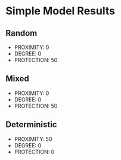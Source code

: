 # Simple Model Results

## Random

* PROXIMITY: 0
* DEGREE: 0
* PROTECTION: 50

## Mixed

* PROXIMITY: 0
* DEGREE: 0
* PROTECTION: 50

## Deterministic

* PROXIMITY: 50
* DEGREE: 0
* PROTECTION: 0


